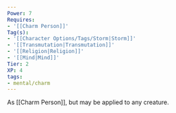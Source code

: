 ```yaml
---
Power: 7
Requires:
- '[[Charm Person]]'
Tag(s):
- '[[Character Options/Tags/Storm|Storm]]'
- '[[Transmutation|Transmutation]]'
- '[[Religion|Religion]]'
- '[[Mind|Mind]]'
Tier: 2
XP: 4
tags:
- mental/charm
---
```


As [[Charm Person]], but may be applied to any creature.